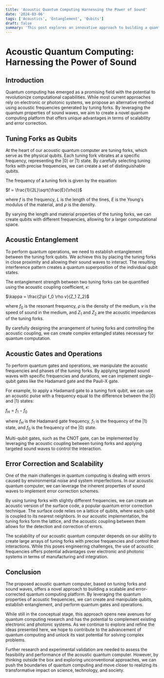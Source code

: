 ```yaml
---
title: 'Acoustic Quantum Computing Harnessing the Power of Sound'
date: '2024-03-06'
tags: ['Acoustics', 'Entanglement', 'Qubits']
draft: false
summary: 'This post explores an innovative approach to building a quantum computer using tuning forks and acoustic frequencies. By leveraging the quantum properties of sound waves, we propose a novel method for creating and manipulating qubits, potentially opening new avenues for quantum computing research.'
---
```


# Acoustic Quantum Computing: Harnessing the Power of Sound

## Introduction

Quantum computing has emerged as a promising field with the potential to revolutionize computational capabilities. While most current approaches rely on electronic or photonic systems, we propose an alternative method using acoustic frequencies generated by tuning forks. By leveraging the quantum properties of sound waves, we aim to create a novel quantum computing platform that offers unique advantages in terms of scalability and error correction.

## Tuning Forks as Qubits

At the heart of our acoustic quantum computer are tuning forks, which serve as the physical qubits. Each tuning fork vibrates at a specific frequency, representing the |0⟩ or |1⟩ state. By carefully selecting tuning forks with precise frequencies, we can create a set of distinguishable qubits.

The frequency of a tuning fork is given by the equation:

$f = \frac{1}{2L}\sqrt{\frac{E}{\rho}}$

where $f$ is the frequency, $L$ is the length of the tines, $E$ is the Young's modulus of the material, and $\rho$ is the density.

By varying the length and material properties of the tuning forks, we can create qubits with different frequencies, allowing for a larger computational space.

## Acoustic Entanglement

To perform quantum operations, we need to establish entanglement between the tuning fork qubits. We achieve this by placing the tuning forks in close proximity and allowing their sound waves to interact. The resulting interference pattern creates a quantum superposition of the individual qubit states.

The entanglement strength between two tuning forks can be quantified using the acoustic coupling coefficient, $\kappa$:

$\kappa = \frac{2\pi f_0 \rho v}{Z_1 Z_2}$

where $f_0$ is the resonant frequency, $\rho$ is the density of the medium, $v$ is the speed of sound in the medium, and $Z_1$ and $Z_2$ are the acoustic impedances of the tuning forks.

By carefully designing the arrangement of tuning forks and controlling the acoustic coupling, we can create complex entangled states necessary for quantum computation.

## Acoustic Gates and Operations

To perform quantum gates and operations, we manipulate the acoustic frequencies and phases of the tuning forks. By applying targeted sound waves with specific frequencies and durations, we can implement single-qubit gates like the Hadamard gate and the Pauli-X gate.

For example, to apply a Hadamard gate to a tuning fork qubit, we can use an acoustic pulse with a frequency equal to the difference between the |0⟩ and |1⟩ states:

$f_H = f_1 - f_0$

where $f_H$ is the Hadamard gate frequency, $f_1$ is the frequency of the |1⟩ state, and $f_0$ is the frequency of the |0⟩ state.

Multi-qubit gates, such as the CNOT gate, can be implemented by leveraging the acoustic coupling between tuning forks and applying targeted sound waves to control the interaction.

## Error Correction and Scalability

One of the main challenges in quantum computing is dealing with errors caused by environmental noise and system imperfections. In our acoustic quantum computer, we can leverage the inherent properties of sound waves to implement error correction schemes.

By using tuning forks with slightly different frequencies, we can create an acoustic version of the surface code, a popular quantum error correction technique. The surface code relies on a lattice of qubits, where each qubit is coupled to its nearest neighbors. In our acoustic implementation, the tuning forks form the lattice, and the acoustic coupling between them allows for the detection and correction of errors.

The scalability of our acoustic quantum computer depends on our ability to create large arrays of tuning forks with precise frequencies and control their interactions. While this poses engineering challenges, the use of acoustic frequencies offers potential advantages over electronic and photonic systems in terms of manufacturing and integration.

## Conclusion

The proposed acoustic quantum computer, based on tuning forks and sound waves, offers a novel approach to building a scalable and error-corrected quantum computing platform. By leveraging the quantum properties of acoustic frequencies, we can create and manipulate qubits, establish entanglement, and perform quantum gates and operations.

While still in the conceptual stage, this approach opens new avenues for quantum computing research and has the potential to complement existing electronic and photonic systems. As we continue to explore and refine the ideas presented here, we hope to contribute to the advancement of quantum computing and unlock its vast potential for solving complex problems.

Further research and experimental validation are needed to assess the feasibility and performance of the acoustic quantum computer. However, by thinking outside the box and exploring unconventional approaches, we can push the boundaries of quantum computing and move closer to realizing its transformative impact on science, technology, and society.
